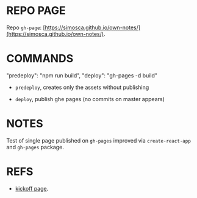 REPO PAGE
=========

Repo `gh-page`: [https://simosca.github.io/own-notes/](https://simosca.github.io/own-notes/).


COMMANDS
========
"predeploy": "npm run build",
    "deploy": "gh-pages -d build"
- `predeploy`, creates only the assets without publishing

- `deploy`, publish ghe pages (no commits on master appears)



NOTES
=====

Test of single page published on `gh-pages` improved via `create-react-app` and `gh-pages` package.




REFS
=====

- [kickoff page](https://dev.to/yuribenjamin/how-to-deploy-react-app-in-github-pages-2a1f).


